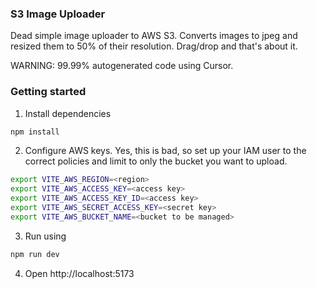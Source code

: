 ### S3 Image Uploader

Dead simple image uploader to AWS S3. Converts images to jpeg and resized them to 50% of their resolution. Drag/drop and that's about it.

WARNING: 99.99% autogenerated code using Cursor.

### Getting started

1. Install dependencies

```bash
npm install
```

2. Configure AWS keys. Yes, this is bad, so set up your IAM user to the correct policies and limit to only the bucket you want to upload.

```bash
export VITE_AWS_REGION=<region>
export VITE_AWS_ACCESS_KEY=<access key>
export VITE_AWS_ACCESS_KEY_ID=<access key>
export VITE_AWS_SECRET_ACCESS_KEY=<secret key>
export VITE_AWS_BUCKET_NAME=<bucket to be managed>
```

3. Run using

```bash
npm run dev
```

4. Open http://localhost:5173

